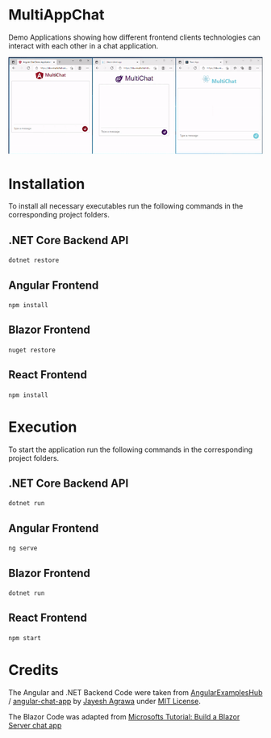 # MultiAppChat

Demo Applications showing how different frontend clients technologies can interact
with each other in a chat application.

![Demo Video](https://raw.githubusercontent.com/bbv-mmarkovic/MultiAppChat/main/doc/demo.gif "Demo Video")


# Installation

To install all necessary executables run the following commands in the corresponding project folders.

## .NET Core Backend API

`dotnet restore`

## Angular Frontend

`npm install`

## Blazor Frontend

`nuget restore`

## React Frontend

`npm install`

# Execution

To start the application run the following commands in the corresponding project folders.

## .NET Core Backend API

`dotnet run`

## Angular Frontend

`ng serve`

## Blazor Frontend

`dotnet run`

## React Frontend

`npm start`

# Credits

The Angular and .NET Backend Code were taken from  [AngularExamplesHub](https://github.com/AngularExamplesHub) /
[angular-chat-app](https://github.com/AngularExamplesHub/angular-chat-app) by [Jayesh Agrawa](https://github.com/JayeshAgrawal) under [MIT License](https://github.com/AngularExamplesHub/angular-chat-app/blob/master/LICENSE).

The Blazor Code was adapted from [Microsofts Tutorial: Build a Blazor Server chat app](https://docs.microsoft.com/en-us/azure/azure-signalr/signalr-tutorial-build-blazor-server-chat-app)